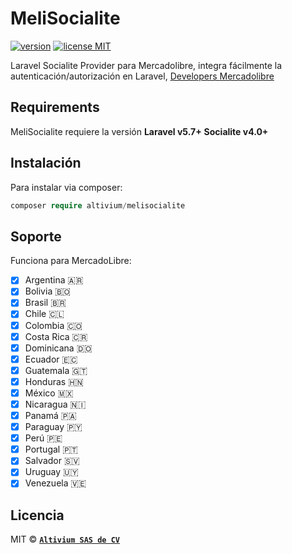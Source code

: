 MeliSocialite
=======================
[![version](https://img.shields.io/packagist/v/altivium/melisocialite.svg)](https://packagist.org/packages/altivium/melisocialite)
[![license MIT](https://img.shields.io/packagist/l/altivium/melisocialite.svg)](https://opensource.org/licenses/MIT)


Laravel Socialite Provider para Mercadolibre, integra fácilmente la autenticación/autorización en Laravel, 
[Developers Mercadolibre](https://developers.mercadolibre.com.mx/es_ar/producto-autenticacion-autorizacion/)

Requirements
------------

MeliSocialite requiere la versión **Laravel v5.7+**
**Socialite v4.0+**

Instalación
-------

Para instalar via composer:
```php
composer require altivium/melisocialite
```

Soporte
-------

Funciona para MercadoLibre:

  * [x] Argentina 🇦🇷
  * [x] Bolivia 🇧🇴
  * [x] Brasil 🇧🇷
  * [x] Chile 🇨🇱
  * [x] Colombia 🇨🇴
  * [x] Costa Rica 🇨🇷
  * [x] Dominicana 🇩🇴
  * [x] Ecuador 🇪🇨
  * [x] Guatemala 🇬🇹
  * [x] Honduras 🇭🇳
  * [x] México 🇲🇽
  * [x] Nicaragua 🇳🇮
  * [x] Panamá 🇵🇦
  * [x] Paraguay 🇵🇾
  * [x] Perú 🇵🇪
  * [x] Portugal 🇵🇹
  * [x] Salvador 🇸🇻
  * [x] Uruguay 🇺🇾
  * [x] Venezuela 🇻🇪
  
Licencia
-------

MIT © **[`Altivium SAS de CV`](https://altivium.com)**
